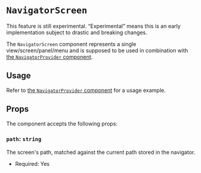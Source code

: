 # `NavigatorScreen`

<div class="callout callout-alert">
This feature is still experimental. “Experimental” means this is an early implementation subject to drastic and breaking changes.
</div>

The `NavigatorScreen` component represents a single view/screen/panel/menu and is supposed to be used in combination with [the `NavigatorProvider` component](/packages/components/src/navigator/navigator-provider/README.md).

## Usage

Refer to [the `NavigatorProvider` component](/packages/components/src/navigator/navigator-provider/README.md#usage) for a usage example.

## Props

The component accepts the following props:

### `path`: `string`

The screen's path, matched against the current path stored in the navigator.

-   Required: Yes
